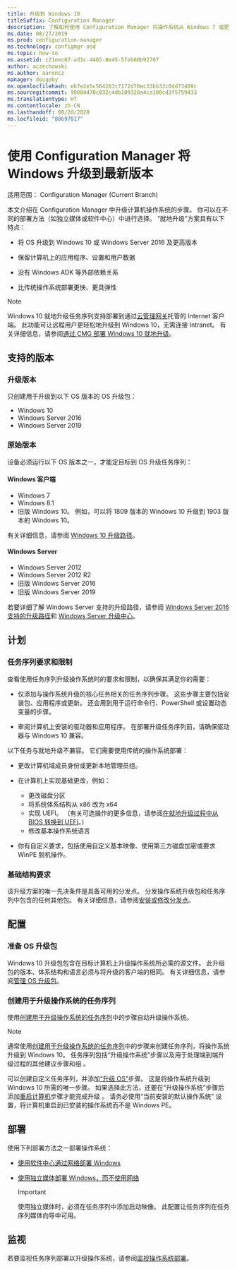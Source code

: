 ```yaml
---
title: 升级到 Windows 10
titleSuffix: Configuration Manager
description: 了解如何使用 Configuration Manager 将操作系统从 Windows 7 或更高版本升级到 Windows 10。
ms.date: 08/27/2019
ms.prod: configuration-manager
ms.technology: configmgr-osd
ms.topic: how-to
ms.assetid: c21eec87-ad1c-4465-8e45-5feb60b92707
author: aczechowski
ms.author: aaroncz
manager: dougeby
ms.openlocfilehash: eb7e2e5c564263c7172d70ec33bb33c0dd73409c
ms.sourcegitcommit: 99084d70c032c4db109328a4ca100cd3f5759433
ms.translationtype: HT
ms.contentlocale: zh-CN
ms.lasthandoff: 08/20/2020
ms.locfileid: "88697817"
---
```

# <a name="upgrade-windows-to-the-latest-version-with-configuration-manager"></a>使用 Configuration Manager 将 Windows 升级到最新版本

适用范围：  Configuration Manager (Current Branch)

本文介绍在 Configuration Manager 中升级计算机操作系统的步骤。 你可以在不同的部署方法（如独立媒体或软件中心）中进行选择。 “就地升级”方案具有以下特点：  

- 将 OS 升级到 Windows 10 或 Windows Server 2016 及更高版本

- 保留计算机上的应用程序、设置和用户数据

- 没有 Windows ADK 等外部依赖关系

- 比传统操作系统部署更快、更具弹性

> [!Note]  
> Windows 10 就地升级任务序列支持部署到通过[云管理网关](../../core/clients/manage/cmg/plan-cloud-management-gateway.md)托管的 Internet 客户端。 此功能可让远程用户更轻松地升级到 Windows 10，无需连接 Intranet。 有关详细信息，请参阅[通过 CMG 部署 Windows 10 就地升级](deploy-a-task-sequence.md#deploy-windows-10-in-place-upgrade-via-cmg)。 <!-- 1357149 -->


## <a name="supported-versions"></a>支持的版本

### <a name="upgrade-version"></a>升级版本

只创建用于升级到以下 OS 版本的 OS 升级包：

- Windows 10
- Windows Server 2016
- Windows Server 2019

### <a name="original-version"></a>原始版本

设备必须运行以下 OS 版本之一，才能定目标到 OS 升级任务序列：

#### <a name="windows-client"></a>Windows 客户端

- Windows 7
- Windows 8.1
- 旧版 Windows 10。 例如，可以将 1809 版本的 Windows 10 升级到 1903 版本的 Windows 10。  

有关详细信息，请参阅 [Windows 10 升级路径](/windows/deployment/upgrade/windows-10-upgrade-paths)。

#### <a name="windows-server"></a>Windows Server

- Windows Server 2012
- Windows Server 2012 R2
- 旧版 Windows Server 2016
- 旧版 Windows Server 2019

若要详细了解 Windows Server 支持的升级路径，请参阅 [Windows Server 2016 支持的升级路径](/windows-server/get-started/supported-upgrade-paths#upgrading-previous-retail-versions-of-windows-server-to-windows-server-2016)和 [Windows Server 升级中心](https://aka.ms/upgradecenter)。


## <a name="plan"></a><a name="BKMK_Plan"></a> 计划  

### <a name="task-sequence-requirements-and-limitations"></a>任务序列要求和限制

查看使用任务序列升级操作系统时的要求和限制，以确保其满足你的需要：  

- 仅添加与操作系统升级的核心任务相关的任务序列步骤。 这些步骤主要包括安装包、应用程序或更新。 还会用到用于运行命令行、PowerShell 或设置动态变量的步骤。  

- 审阅计算机上安装的驱动器和应用程序。 在部署升级任务序列前，请确保驱动器与 Windows 10 兼容。  

以下任务与就地升级不兼容。 它们需要使用传统的操作系统部署：  

- 更改计算机域成员身份或更新本地管理员组。  

- 在计算机上实现基础更改，例如：

  - 更改磁盘分区
  - 将系统体系结构从 x86 改为 x64
  - 实现 UEFI。 （有关可选操作的更多信息，请参阅[在就地升级过程中从 BIOS 转换到 UEFI](task-sequence-steps-to-manage-bios-to-uefi-conversion.md#bkmk_ipu)。）
  - 修改基本操作系统语言  

- 你有自定义要求，包括使用自定义基本映像、使用第三方磁盘加密或要求 WinPE 脱机操作。  

### <a name="infrastructure-requirements"></a>基础结构要求  

该升级方案的唯一先决条件是具备可用的分发点。 分发操作系统升级包和任务序列中包含的任何其他包。 有关详细信息，请参阅[安装或修改分发点](../../core/servers/deploy/configure/install-and-configure-distribution-points.md)。


## <a name="configure"></a><a name="BKMK_Configure"></a> 配置  

### <a name="prepare-the-os-upgrade-package"></a>准备 OS 升级包  

Windows 10 升级包包含在目标计算机上升级操作系统所必需的源文件。 此升级包的版本、体系结构和语言必须与将升级的客户端的相同。 有关详细信息，请参阅[管理 OS 升级包](../get-started/manage-operating-system-upgrade-packages.md)。  

### <a name="create-a-task-sequence-to-upgrade-the-os"></a>创建用于升级操作系统的任务序列  

使用[创建用于升级操作系统的任务序列](create-a-task-sequence-to-upgrade-an-operating-system.md)中的步骤自动升级操作系统。  

> [!NOTE]  
> 通常使用[创建用于升级操作系统的任务序列](create-a-task-sequence-to-upgrade-an-operating-system.md)中的步骤来创建任务序列，将操作系统升级到 Windows 10。 任务序列包括“升级操作系统”步骤以及用于处理端到端升级过程的其他建议步骤和组  。
>
> 可以创建自定义任务序列，并添加[“升级 OS”](../understand/task-sequence-steps.md#BKMK_UpgradeOS)步骤。 这是将操作系统升级到 Windows 10 所需的唯一步骤。 如果选择此方法，还要在“升级操作系统”步骤后添加[重启计算机](../understand/task-sequence-steps.md#BKMK_RestartComputer)步骤才能完成升级  。 请务必使用“当前安装的默认操作系统”  设置，将计算机重启到已安装的操作系统而不是 Windows PE。  


## <a name="deploy"></a><a name="BKMK_Deploy"></a> 部署  

使用下列部署方法之一部署操作系统：  

- [使用软件中心通过网络部署 Windows](use-software-center-to-deploy-windows-over-the-network.md)  

- [使用独立媒体部署 Windows，而不使用网络](use-stand-alone-media-to-deploy-windows-without-using-the-network.md)  

  > [!IMPORTANT]  
  > 使用独立媒体时，必须在任务序列中添加启动映像。 此配置让任务序列在任务序列媒体向导中可用。


## <a name="monitor"></a>监视  

若要监视任务序列部署以升级操作系统，请参阅[监视操作系统部署](monitor-operating-system-deployments.md)。